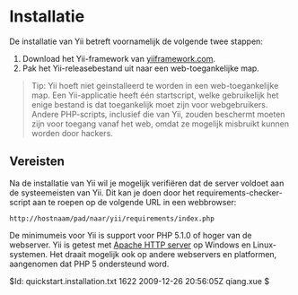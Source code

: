 Installatie
===========

De installatie van Yii betreft voornamelijk de volgende twee stappen:

   1. Download het Yii-framework van [yiiframework.com](http://www.yiiframework.com/).
   2. Pak het Yii-releasebestand uit naar een web-toegankelijke map.

> Tip: Yii hoeft niet geinstalleerd te worden in een web-toegankelijke map.
Een Yii-applicatie heeft één startscript, welke gebruikelijk het enige bestand
is dat toegankelijk moet zijn voor webgebruikers. Andere PHP-scripts, inclusief
die van Yii, zouden beschermt moeten zijn voor toegang vanaf het web, omdat
ze mogelijk misbruikt kunnen worden door hackers.


Vereisten
---------

Na de installatie van Yii wil je mogelijk verifiëren dat de server voldoet aan
de systeemeisten van Yii. Dit kan je doen door het requirements-checker-script
aan te roepen op de volgende URL in een webbrowser:

~~~
http://hostnaam/pad/naar/yii/requirements/index.php
~~~

De minimumeis voor Yii is support voor PHP 5.1.0 of hoger van de webserver.
Yii is getest met [Apache HTTP server](http://httpd.apache.org/) op Windows en
Linux-systemen. Het draait mogelijk ook op andere webservers en platformen,
aangenomen dat PHP 5 ondersteund word.

<div class="revision">$Id: quickstart.installation.txt 1622 2009-12-26 20:56:05Z qiang.xue $</div>